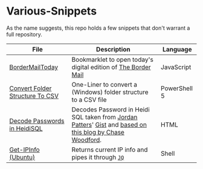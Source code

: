 # Various-Snippets

As the name suggests, this repo holds a few snippets that don't warrant a full repository.

|File|Description|Language|
|----|-----------|--------|
|[BorderMailToday](https://github.com/ahake/Various-Snippets/blob/master/BorderMailToday.js)|Bookmarklet to open today's digital edition of [The Border Mail](https://www.bordermail.com.au/)|JavaScript|
|[Convert Folder Structure To CSV](https://github.com/ahake/Various-Snippets/blob/master/Convert%20Folder%20Structure%20to%20CSV.ps1)|One-Liner to convert a (Windows) folder structure to a CSV file|PowerShell 5|
|[Decode Passwords in HeidiSQL](https://github.com/ahake/Various-Snippets/blob/master/Decode%20Passwords%20in%20HeidiSQL.htm)|Decodes Password in Heidi SQL taken from [Jordan Patters](https://github.com/jpatters)' [Gist](https://gist.github.com/jpatters/4553139) and [based on this blog by Chase Woodford](http://www.chasewoodford.com/blog/how-to-recover-a-stored-password-from-heidisql/).|HTML|
|[Get-IPInfo (Ubuntu)](https://github.com/ahake/Various-Snippets/blob/master/Get-IPInfo%20(Ubuntu))|Returns current IP info and pipes it through [`JQ`](http://manpages.ubuntu.com/manpages/xenial/man1/jq.1.html)|Shell|

